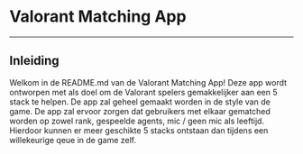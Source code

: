 # Valorant Matching App

---

## Inleiding
Welkom in de README.md van de Valorant Matching App! Deze app wordt ontworpen met als doel om de Valorant spelers gemakkelijker aan een 5 stack te helpen. De app zal geheel gemaakt worden in de style van de game. De app zal ervoor zorgen dat gebruikers met elkaar gematched worden op zowel rank, gespeelde agents, mic / geen mic als leeftijd. Hierdoor kunnen er meer geschikte 5 stacks ontstaan dan tijdens een willekeurige qeue in de game zelf.
